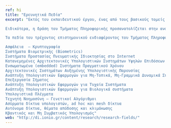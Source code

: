 ```yaml
---
ref: hi
title: "Ερευνητικά Πεδία"
excerpt: "Eκτός του εκπαιδευτικού έργου, ένας από τους βασικούς τομείς δραστηριότητας  του Τμήματος Πληροφορικής του Ιονίου Πανεπιστημίου είναι και η ανάπτυξη ερευνητικής δράσης.

Ειδικότερα, η δράση του Τμήματος Πληροφορικής προσανατολίζεται στην ανάπτυξη καινοτόμων εφαρμογών στα ερευνητικά πεδία των Πληροφοριακών Συστημάτων και των Ανθρωπιστικών – Κοινωνικών Επιστημών.

Τα πεδία του τρέχοντος επιστημονικού ενδιαφέροντος του Τμήματος Πληροφορικής εστιάζονται στις παρακάτω θεματικές ενότητες:

Ασφάλεια  – Κρυπτογραφία
Συστήματα Βιομετρικής (Biometrics)
Συστήματα Προστασίας Πνευματικής Ιδιοκτησίας στο Internet
Κατανεμημένες Αρχιτεκτονικές Υπολογιστικών Συστημάτων Υψηλών Επιδόσεων
Ενσωματωμένα (embedded) Συστήματα Πραγματικού Χρόνου
Αρχιτεκτονικές Συστημάτων Αυξημένης Υπολογιστικής Παρουσίας
Ανάπτυξη Υπολογιστικών Εφαρμογών για Μη-Τοπικά, Μη-Γραμμικά Δυναμικά Συστήματα
Επεξεργασία Σήματος
Ανάπτυξη Υπολογιστικών Εφαρμογών για Τυχαία Συστήματα
Ανάπτυξη Υπολογιστικών Εφαρμογών για Βιολογικά συστήματα
Υπολογιστικά Πλέγματα
Τεχνητή Νοημοσύνη – Γενετικοί Αλγόριθμοι
Ασύρματα δίκτυα υπολογιστών, ad hoc και mesh δίκτυα
Αυτόνομα δίκτυα, θέματα απόδοσης και κλιμάκωσης
Κβαντικός και Μη Συμβατικός Υπολογισμός"
web: "http://di.ionio.gr/content/research/research-fields/"
---
```

